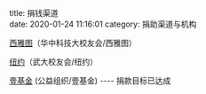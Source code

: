 title: 捐钱渠道   
date: 2020-01-24 11:16:01
category: 捐助渠道与机构


  
[西雅图](/hua-zhong-ke-ji-da-xiao-you-hui-xi-ya-tu.html)（华中科技大校友会/西雅图）


 
[纽约](/wu-da-xiao-you-hui-niu-yue.html)（武大校友会/纽约）


   

 
[壹基金](/gong-yi-zu-zhi-yi-ji-jin.html) (公益组织/壹基金)    ----    捐款目标已达成

 
